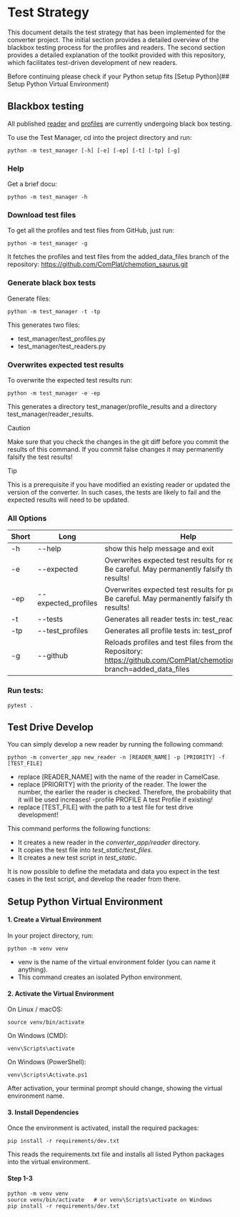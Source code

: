 # Test Strategy

This document details the test strategy that has been implemented for the converter project. 
The initial section provides a detailed overview of the blackbox testing process for the 
profiles and readers. The second section provides a detailed explanation of the toolkit 
provided with this repository, which facilitates test-driven development of new readers.


Before continuing please check if your Python setup fits [Setup Python](## Setup Python Virtual Environment)

## Blackbox testing 

All published [reader](https://chemotion.net/docs/services/chemconverter/readers) and
[profiles](https://chemotion.net/docs/services/chemconverter/profiles) are currently 
undergoing black box testing. 

To use the Test Manager, cd into the project directory and run:

```shell
python -m test_manager [-h] [-e] [-ep] [-t] [-tp] [-g]
```

### Help

Get a brief docu:  

```shell
python -m test_manager -h
```

###  Download test files

To get all the profiles and test files from GitHub, just run:

```shell
python -m test_manager -g
```

It fetches the profiles and test files from the added_data_files branch of the repository: https://github.com/ComPlat/chemotion_saurus.git

###  Generate black box tests

Generate files:  

```shell
python -m test_manager -t -tp
```

This generates two files:

- test_manager/test_profiles.py
- test_manager/test_readers.py

### Overwrites expected test results

To overwrite the expected test results run:

```shell
python -m test_manager -e -ep
```


This generates a directory test_manager/profile_results and a directory test_manager/reader_results.

> [!CAUTION]
> Make sure that you check the changes in the git diff before you commit the results of this command.
> If you commit false changes it may permanently falsify the test results!

> [!TIP]
> This is a prerequisite if you have modified an existing reader or updated the version of the converter. In such cases, the tests are likely to fail and the expected results will need to be updated.

### All Options

| Short | Long | Help |
| ---    | ---   | ---     |
| -h | --help | show this help message and exit |
| -e | --expected | Overwrites expected test results for reader tests. Be careful. May permanently falsify the test results! |
| -ep | --expected_profiles | Overwrites expected test results for profile tests. Be careful. May permanently falsify the test results! |
| -t | --tests | Generates all reader tests in: test_readers.py |
| -tp | --test_profiles | Generates all profile tests in: test_profiles.py |
| -g | --github | Reloads profiles and test files from the Git Repository: https://github.com/ComPlat/chemotion_saurus.git branch=added_data_files |


### Run tests:

```shell
pytest .
```

## Test Drive Develop 

You can simply develop a new reader by running the following command:

```shell
python -m converter_app new_reader -n [READER_NAME] -p [PRIORITY] -f [TEST_FILE]
```

- replace \[READER_NAME\] with the name of the reader in CamelCase.
- replace \[PRIORITY\] with the priority of the reader. The lower the number, the earlier the reader is checked. Therefore, the probability that it will be used increases!
  -profile PROFILE      A test Profile if existing!
- replace \[TEST_FILE\] with the path to a test file for test drive development!

This command performs the following functions:

-	It creates a new reader in the _converter_app/reader_ directory.
-	It copies the test file into _test_static/test_files_.
-	It creates a new test script in _test_static_.

It is now possible to define the metadata and data you expect in the test cases in the test script, and develop the reader from there.

## Setup Python Virtual Environment

#### 1. Create a Virtual Environment

In your project directory, run:

```shell
python -m venv venv
```

- venv is the name of the virtual environment folder (you can name it anything).
- This command creates an isolated Python environment.

#### 2. Activate the Virtual Environment

On Linux / macOS:

```shell
source venv/bin/activate
```

On Windows (CMD):

```shell
venv\Scripts\activate
```

On Windows (PowerShell):

```shell
venv\Scripts\Activate.ps1
```

After activation, your terminal prompt should change, showing the virtual environment name.

#### 3. Install Dependencies

Once the environment is activated, install the required packages:

```shell
pip install -r requirements/dev.txt
```

This reads the requirements.txt file and installs all listed Python packages into the virtual environment.

#### Step 1-3

```shell
python -m venv venv
source venv/bin/activate   # or venv\Scripts\activate on Windows
pip install -r requirements/dev.txt
```